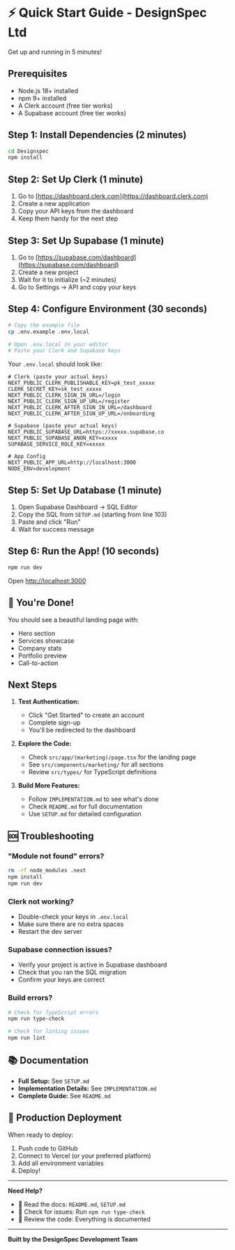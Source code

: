 # ⚡ Quick Start Guide - DesignSpec Ltd

Get up and running in 5 minutes!

## Prerequisites

- Node.js 18+ installed
- npm 9+ installed
- A Clerk account (free tier works)
- A Supabase account (free tier works)

## Step 1: Install Dependencies (2 minutes)

```bash
cd Designspec
npm install
```

## Step 2: Set Up Clerk (1 minute)

1. Go to [https://dashboard.clerk.com](https://dashboard.clerk.com)
2. Create a new application
3. Copy your API keys from the dashboard
4. Keep them handy for the next step

## Step 3: Set Up Supabase (1 minute)

1. Go to [https://supabase.com/dashboard](https://supabase.com/dashboard)
2. Create a new project
3. Wait for it to initialize (~2 minutes)
4. Go to Settings → API and copy your keys

## Step 4: Configure Environment (30 seconds)

```bash
# Copy the example file
cp .env.example .env.local

# Open .env.local in your editor
# Paste your Clerk and Supabase keys
```

Your `.env.local` should look like:

```env
# Clerk (paste your actual keys)
NEXT_PUBLIC_CLERK_PUBLISHABLE_KEY=pk_test_xxxxx
CLERK_SECRET_KEY=sk_test_xxxxx
NEXT_PUBLIC_CLERK_SIGN_IN_URL=/login
NEXT_PUBLIC_CLERK_SIGN_UP_URL=/register
NEXT_PUBLIC_CLERK_AFTER_SIGN_IN_URL=/dashboard
NEXT_PUBLIC_CLERK_AFTER_SIGN_UP_URL=/onboarding

# Supabase (paste your actual keys)
NEXT_PUBLIC_SUPABASE_URL=https://xxxxx.supabase.co
NEXT_PUBLIC_SUPABASE_ANON_KEY=xxxxx
SUPABASE_SERVICE_ROLE_KEY=xxxxx

# App Config
NEXT_PUBLIC_APP_URL=http://localhost:3000
NODE_ENV=development
```

## Step 5: Set Up Database (1 minute)

1. Open Supabase Dashboard → SQL Editor
2. Copy the SQL from `SETUP.md` (starting from line 103)
3. Paste and click "Run"
4. Wait for success message

## Step 6: Run the App! (10 seconds)

```bash
npm run dev
```

Open [http://localhost:3000](http://localhost:3000)

## 🎉 You're Done!

You should see a beautiful landing page with:
- Hero section
- Services showcase
- Company stats
- Portfolio preview
- Call-to-action

## Next Steps

1. **Test Authentication:**
   - Click "Get Started" to create an account
   - Complete sign-up
   - You'll be redirected to the dashboard

2. **Explore the Code:**
   - Check `src/app/(marketing)/page.tsx` for the landing page
   - See `src/components/marketing/` for all sections
   - Review `src/types/` for TypeScript definitions

3. **Build More Features:**
   - Follow `IMPLEMENTATION.md` to see what's done
   - Check `README.md` for full documentation
   - Use `SETUP.md` for detailed configuration

## 🆘 Troubleshooting

### "Module not found" errors?
```bash
rm -rf node_modules .next
npm install
npm run dev
```

### Clerk not working?
- Double-check your keys in `.env.local`
- Make sure there are no extra spaces
- Restart the dev server

### Supabase connection issues?
- Verify your project is active in Supabase dashboard
- Check that you ran the SQL migration
- Confirm your keys are correct

### Build errors?
```bash
# Check for TypeScript errors
npm run type-check

# Check for linting issues
npm run lint
```

## 📚 Documentation

- **Full Setup:** See `SETUP.md`
- **Implementation Details:** See `IMPLEMENTATION.md`
- **Complete Guide:** See `README.md`

## 🚀 Production Deployment

When ready to deploy:

1. Push code to GitHub
2. Connect to Vercel (or your preferred platform)
3. Add all environment variables
4. Deploy!

---

**Need Help?**

- 📖 Read the docs: `README.md`, `SETUP.md`
- 🐛 Check for issues: Run `npm run type-check`
- 💬 Review the code: Everything is documented

---

**Built by the DesignSpec Development Team**